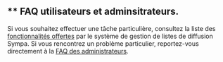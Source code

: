 ** FAQ utilisateurs et adminsitrateurs.
---------------------------------------

Si vous souhaitez effectuer une tâche particulière, consultez la liste des [fonctionnalités offertes](introduction.md#features) par le système de gestion de listes de diffusion Sympa.
Si vous rencontrez un problème particulier, reportez-vous directement à la [FAQ des administrateurs](faqadmin.md).
